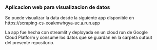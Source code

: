 ### Aplicacion web para visualizacion de datos
Se puede visualizar la data desde la siguiente app disponible en https://scraping-cs-eoakmwhgya-uc.a.run.app 

La app fue hecha con streamlit y deployada en un cloud run de Google Cloud Platform y consume los datos que se guardan en la carpeta output del presente repositorio.
